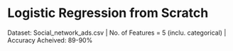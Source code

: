 # Logistic Regression from Scratch
Dataset: Social_network_ads.csv    |    No. of Features = 5 (inclu. categorical)  |    
Accuracy Acheived: 89-90%
